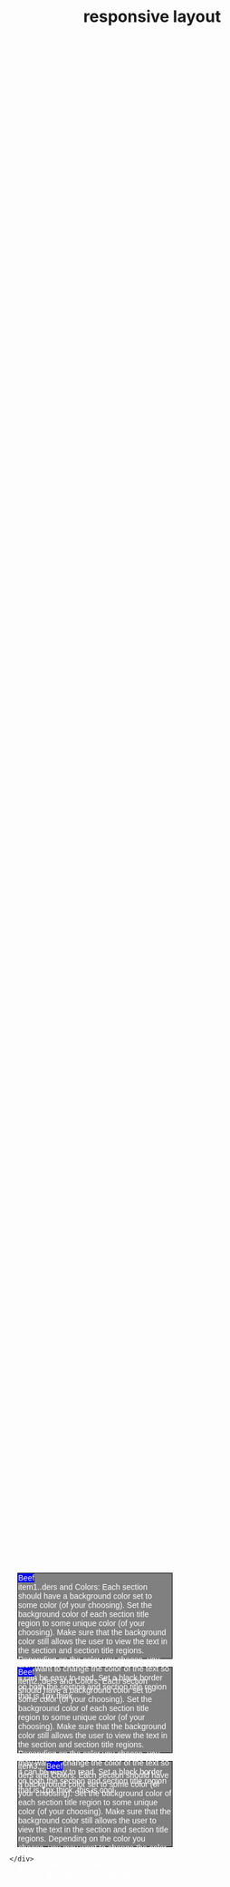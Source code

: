<!DOCTYPE html>
<html>
<head>
<meta charset="utf-8">
<title> Responsive Layout </title>
<style>

*{
	box-sizing:border-box;
}
h1{
	text-align: center;
	margin-bottom:60px;
}
p{
	border:1px solid black;
	background-color: gray;
	width:90%;
	height:150px;
	margin-right: auto;
	margin-left: auto;
	font-family: Helvetica;
	color: white;
}
.font1{
	grid-auto-flow: row;
	background-color:#0000FF
}
.row{
	align-content: center;
	width:60%;
	height:150%;
}
@media(min-width: 1200px;){
	.col-lg-1,.col-lg-2,.col-lg-3{
		float:left;
		border:1px solid black;
	}
	.col-lg-1{
		width:33.33%;
	}.col-lg-2{
		width:66.66%;
	}.col-lg-3{
		width:99.99%;
	}
}

@media(min-width: 1200px;){
	.col-md-1,.col-md-2,.col-md-3{
		float:left;
		border:1px solid black;
	}
	.col-md-1{
		width:33.33%;
	}.col-md-2{
		width:66.66%;
	}.col-md-3{
		width:99.99%;
	}
}

</style>
</head>
<body>
	<h1> responsive layout</h1>
	<div class="row" >
		<div class="col-lg-3 col-lg-6" ><p>
			<font class="font1" >Beef</font>
			<br>
		item1..ders and Colors: Each section should have a background color set to some color (of your choosing). Set the background color of each section title region to some unique color (of your choosing). Make sure that the background color still allows the user to view the text in the section and section title regions. Depending on the color you choose, you may want to change the color of the text so it can be easy to read. Set a black border on both the section and section title region that is 1px thick.</p></div>
		<div class="col-lg-3 col-lg-6"><p>
			<font class="font1" >Beef</font>
			<br>
		item2..ders and Colors: Each section should have a background color set to some color (of your choosing). Set the background color of each section title region to some unique color (of your choosing). Make sure that the background color still allows the user to view the text in the section and section title regions. Depending on the color you choose, you may want to change the color of the text so it can be easy to read. Set a black border on both the section and section title region that is 1px thick. this is cool</p></div>
		<div class="col-lg-3 col-lg-6"><p>item3...
			<font class="font1" >Beef</font>
			<br>
		ders and Colors: Each section should have a background color set to some color (of your choosing). Set the background color of each section title region to some unique color (of your choosing). Make sure that the background color still allows the user to view the text in the section and section title regions. Depending on the color you choose, you may want to change the color of the text so it can be easy to read. Set a black border on both the section and section title region that is 1px thick.</p></div>

	</div>
</body>
</html>
